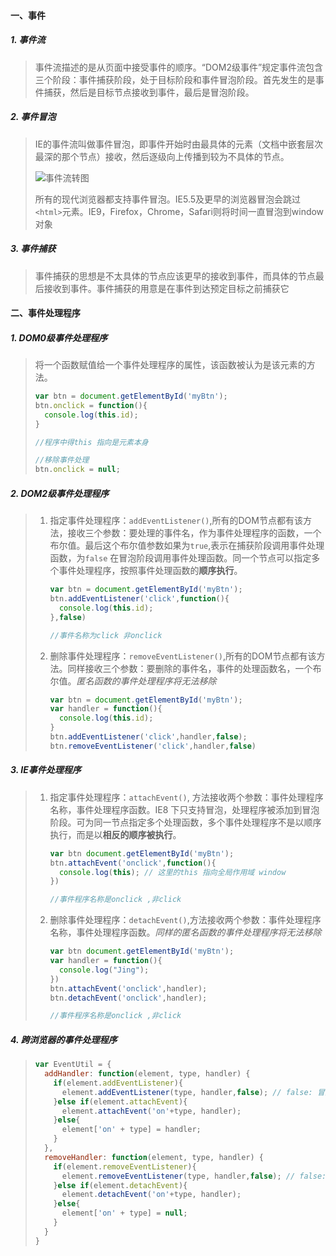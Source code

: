 #### 一、事件

##### 1. 事件流

> 事件流描述的是从页面中接受事件的顺序。“DOM2级事件”规定事件流包含三个阶段：事件捕获阶段，处于目标阶段和事件冒泡阶段。首先发生的是事件捕获，然后是目标节点接收到事件，最后是冒泡阶段。

##### 2. 事件冒泡

> IE的事件流叫做事件冒泡，即事件开始时由最具体的元素（文档中嵌套层次最深的那个节点）接收，然后逐级向上传播到较为不具体的节点。
>
> ![事件流转图](https://www.w3.org/TR/DOM-Level-3-Events/images/eventflow.svg)
>
> 所有的现代浏览器都支持事件冒泡。IE5.5及更早的浏览器冒泡会跳过`<html>`元素。IE9，Firefox，Chrome，Safari则将时间一直冒泡到window对象

##### 3. 事件捕获

> 事件捕获的思想是不太具体的节点应该更早的接收到事件，而具体的节点最后接收到事件。事件捕获的用意是在事件到达预定目标之前捕获它



#### 二、事件处理程序

##### 1. DOM0级事件处理程序

> 将一个函数赋值给一个事件处理程序的属性，该函数被认为是该元素的方法。
>
> ```javascript
> var btn = document.getElementById('myBtn');
> btn.onclick = function(){
>   console.log(this.id);
> }
>
> //程序中得this 指向是元素本身
>
> //移除事件处理
> btn.onclick = null;
> ```

##### 2. DOM2级事件处理程序

> 1. 指定事件处理程序：`addEventListener()`,所有的DOM节点都有该方法，接收三个参数：要处理的事件名，作为事件处理程序的函数，一个布尔值。最后这个布尔值参数如果为`true`,表示在捕获阶段调用事件处理函数，为`false` 在冒泡阶段调用事件处理函数。同一个节点可以指定多个事件处理程序，按照事件处理函数的**顺序执行**。
>
>    ```javascript
>    var btn = document.getElementById('myBtn');
>    btn.addEventListener('click',function(){
>      console.log(this.id);
>    },false)
>
>    //事件名称为click 非onclick
>    ```
>
> 2. 删除事件处理程序：`removeEventListener()`,所有的DOM节点都有该方法。同样接收三个参数：要删除的事件名，事件的处理函数名，一个布尔值。*匿名函数的事件处理程序将无法移除*
>
>    ```javascript
>    var btn = document.getElementById('myBtn');
>    var handler = function(){
>      console.log(this.id);
>    }
>    btn.addEventListener('click',handler,false);
>    btn.removeEventListener('click',handler,false)
>    ```

##### 3. IE事件处理程序

> 1. 指定事件处理程序：`attachEvent()`, 方法接收两个参数：事件处理程序名称，事件处理程序函数。IE8 下只支持冒泡，处理程序被添加到冒泡阶段。可为同一节点指定多个处理函数，多个事件处理程序不是以顺序执行，而是以**相反的顺序被执行**。
>
>    ```javascript
>    var btn document.getElementById('myBtn');
>    btn.attachEvent('onclick',function(){
>      console.log(this); // 这里的this 指向全局作用域 window
>    })
>
>    //事件程序名称是onclick ,非click
>    ```
>
> 2. 删除事件处理程序：`detachEvent()`,方法接收两个参数：事件处理程序名称，事件处理程序函数。*同样的匿名函数的事件处理程序将无法移除*
>
>    ```javascript
>    var btn document.getElementById('myBtn');
>    var handler = function(){
>      console.log("Jing"); 
>    })
>    btn.attachEvent('onclick',handler);
>    btn.detachEvent('onclick',handler);
>
>    //事件程序名称是onclick ,非click
>    ```

##### 4. 跨浏览器的事件处理程序

> ```javascript
> var EventUtil = {
>   addHandler: function(element, type, handler) {
>     if(element.addEventListener){
>       element.addEventListener(type, handler,false); // false: 冒泡
>     }else if(element.attachEvent){
>       element.attachEvent('on'+type, handler);
>     }else{
>       element['on' + type] = handler;
>     }
>   },
>   removeHandler: function(element, type, handler) {
>     if(element.removeEventListener){
>       element.removeEventListener(type, handler,false); // false: 冒泡
>     }else if(element.detachEvent){
>       element.detachEvent('on'+type, handler);
>     }else{
>       element['on' + type] = null;
>     }
>   }
> }
> ```
>
> 
